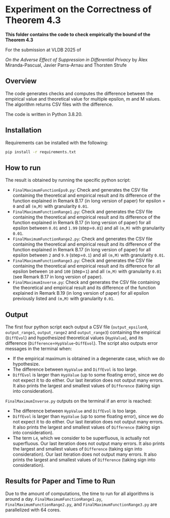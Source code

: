 # Experiment on the Correctness of Theorem 4.3

**This folder contains the code to check empirically the bound of the Theorem 4.3**

For the submission at VLDB 2025 of

*On the Adverse Effect of Suppression in Differential Privacy*
by Àlex Miranda-Pascual, Javier Parra-Arnau and Thorsten Strufe

## Overview 

The code generates checks and computes the difference between the empirical value and theoretical value for multiple epsilon, m and M values. The algorithm returns CSV files with the difference. 

The code is written in Python 3.8.20.

## Installation

Requirements can be installed with the following:
```bash
pip install -r requirements.txt
```

## How to run

The result is obtained by running the specific python script:

* `FinalMaximumFunctionEps0.py`: Check and generates the CSV file containing the theoretical and empirical result and its difference of the function explained in Remark B.17 (in long version of paper) for epsilon = `0` and all `(m,M)` with granularity `0.01`.
* `FinalMaximumFunctionRange1.py`: Check and generates the CSV file containing the theoretical and empirical result and its difference of the function explained in Remark B.17 (in long version of paper) for all epsilon between `0.01` and `1.99` (step=`0.01`) and all `(m,M)` with granularity `0.01`.
* `FinalMaximumFunctionRange2.py`: Check and generates the CSV file containing the theoretical and empirical result and its difference of the function explained in Remark B.17 (in long version of paper) for all epsilon between `2` and `9.9` (step=`0.1`) and all `(m,M)` with granularity `0.01`.
* `FinalMaximumFunctionRange3.py`: Check and generates the CSV file containing the theoretical and empirical result and its difference for all epsilon between `10` and `100` (step=`1`) and all `(m,M)` with granularity `0.01` (see Remark B.17 in long version of paper).
* `FinalMaximumInverse.py`: Check and generates the CSV file containing the theoretical and empirical result and its difference of the function explained in Remark B.19 (in long version of paper) for all epsilon previously listed and `(m,M)` with granularity `0.01`.  

## Output

The first four python script each output a CSV file (`output_epsilon0`, `output_range1`, `output_range2` and `output_range3`) containing the empirical (`DiffEvol`) and hypothesized theoretical values (`HypValue`), and its difference (`Difference`=`HypValue`-`DiffEvol`). The script also outputs error messages in the terminal when:
* If the empirical maximum is obtained in a degenerate case, which we do hypothesize. 
* The difference between `HypValue` and `DiffEvol` is too large. 
* `DiffEvol` is larger than `HypValue` (up to some floating error), since we do not expect it to do either.
Our last iteration does not output many errors. It also prints the largest and smallest values of `Difference` (taking sign into consideration). 

`FinalMaximumInverse.py` outputs on the terminal if an error is reached:
* The difference between `HypValue` and `DiffEvol` is too large. 
* `DiffEvol` is larger than `HypValue` (up to some floating error), since we do not expect it to do either.
Our last iteration does not output many errors. It also prints the largest and smallest values of `Difference` (taking sign into consideration). 
* The term `L4`, which we consider to be superfluous, is actually not superfluous.
Our last iteration does not output many errors. It also prints the largest and smallest values of `Difference` (taking sign into consideration). 
Our last iteration does not output many errors. It also prints the largest and smallest values of `Difference` (taking sign into consideration). 

## Results for Paper and Time to Run

Due to the amount of computations, the time to run for all algorithms is around a day. `FinalMaximumFunctionRange1.py`,  `FinalMaximumFunctionRange2.py`, and  `FinalMaximumFunctionRange3.py` are parallelized with 64 cores. 